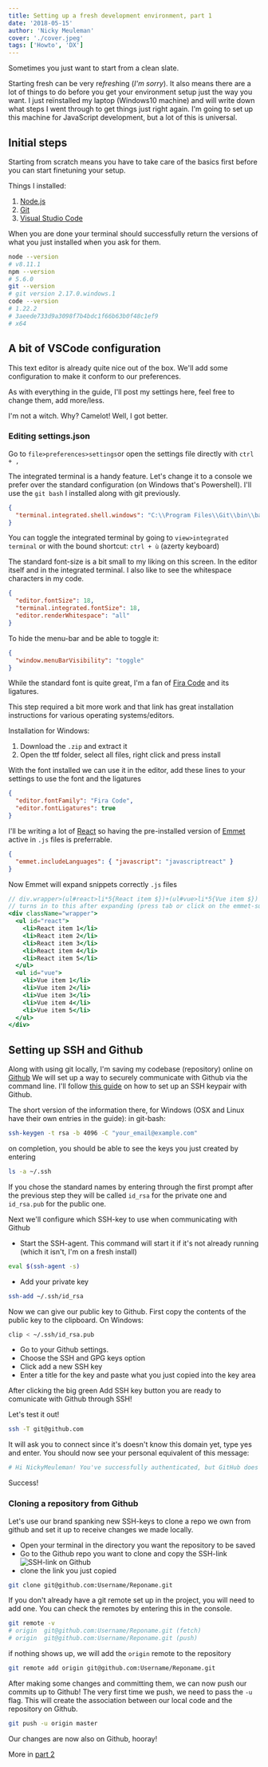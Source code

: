 ```yaml
---
title: Setting up a fresh development environment, part 1
date: '2018-05-15'
author: 'Nicky Meuleman'
cover: './cover.jpeg'
tags: ['Howto', 'DX']
---
```


Sometimes you just want to start from a clean slate.

Starting fresh can be very re*fresh*ing (_I'm sorry_). It also means there are a lot of things to do before you get your environment setup just the way you want.
I just reïnstalled my laptop (Windows10 machine) and will write down what steps I went through to get things just right again. I'm going to set up this machine for JavaScript development, but a lot of this is universal.

## Initial steps

Starting from scratch means you have to take care of the basics first before you can start finetuning your setup.

Things I installed:

1.  [Node.js](https://nodejs.org/)
2.  [Git](https://git-scm.com/)
3.  [Visual Studio Code](https://code.visualstudio.com/)

When you are done your terminal should successfully return the versions of what you just installed when you ask for them.

```bash
node --version
# v8.11.1
npm --version
# 5.6.0
git --version
# git version 2.17.0.windows.1
code --version
# 1.22.2
# 3aeede733d9a3098f7b4bdc1f66b63b0f48c1ef9
# x64
```

## A bit of VSCode configuration

This text editor is already quite nice out of the box. We'll add some configuration to make it conform to our preferences.

As with everything in the guide, I'll post my settings here, feel free to change them, add more/less.

I'm not a witch. Why? Camelot! Well, I got better.

### Editing settings.json

Go to `file>preferences>settings`or open the settings file directly with `ctrl + ,`

The integrated terminal is a handy feature. Let's change it to a console we prefer over the standard configuration (on Windows that's Powershell).
I'll use the `git bash` I installed along with git previously.

```json
{
  "terminal.integrated.shell.windows": "C:\\Program Files\\Git\\bin\\bash.exe"
}
```

You can toggle the integrated terminal by going to `view>integrated terminal` or with the bound shortcut: `ctrl + ù` (azerty keyboard)

The standard font-size is a bit small to my liking on this screen.
In the editor itself and in the integrated terminal.
I also like to see the whitespace characters in my code.

```json
{
  "editor.fontSize": 18,
  "terminal.integrated.fontSize": 18,
  "editor.renderWhitespace": "all"
}
```

To hide the menu-bar and be able to toggle it:

```json
{
  "window.menuBarVisibility": "toggle"
}
```

While the standard font is quite great, I'm a fan of [Fira Code](https://github.com/tonsky/FiraCode) and its ligatures.

This step required a bit more work and that link has great installation instructions for various operating systems/editors.

Installation for Windows:

1.  Download the `.zip` and extract it
2.  Open the ttf folder, select all files, right click and press install

With the font installed we can use it in the editor, add these lines to your settings to use the font and the ligatures

```json
{
  "editor.fontFamily": "Fira Code",
  "editor.fontLigatures": true
}
```

I'll be writing a lot of [React](https://reactjs.org/) so having the pre-installed version of [Emmet](https://emmet.io/) active in `.js` files is preferrable.

```json
{
  "emmet.includeLanguages": { "javascript": "javascriptreact" }
}
```

Now Emmet will expand snippets correctly `.js` files

```jsx
// div.wrapper>(ul#react>li*5{React item $})+(ul#vue>li*5{Vue item $})
// turns in to this after expanding (press tab or click on the emmet-suggestion)
<div className="wrapper">
  <ul id="react">
    <li>React item 1</li>
    <li>React item 2</li>
    <li>React item 3</li>
    <li>React item 4</li>
    <li>React item 5</li>
  </ul>
  <ul id="vue">
    <li>Vue item 1</li>
    <li>Vue item 2</li>
    <li>Vue item 3</li>
    <li>Vue item 4</li>
    <li>Vue item 5</li>
  </ul>
</div>
```

## Setting up SSH and Github

Along with using git locally, I'm saving my codebase (repository) online on [Github](https://github.com/)
We will set up a way to securely communicate with Github via the command line.
I'll follow [this guide](https://help.github.com/articles/connecting-to-github-with-ssh/) on how to set up an SSH keypair with Github.

The short version of the information there, for Windows (OSX and Linux have their own entries in the guide):
in git-bash:

```bash
ssh-keygen -t rsa -b 4096 -C "your_email@example.com"
```

on completion, you should be able to see the keys you just created by entering

```bash
ls -a ~/.ssh
```

If you chose the standard names by entering through the first prompt after the previous step
they will be called `id_rsa` for the private one and `id_rsa.pub` for the public one.

Next we'll configure which SSH-key to use when communicating with Github

- Start the SSH-agent.
  This command will start it if it's not already running (which it isn't, I'm on a fresh install)

```bash
eval $(ssh-agent -s)
```

- Add your private key

```bash
ssh-add ~/.ssh/id_rsa
```

Now we can give our public key to Github.
First copy the contents of the public key to the clipboard.
On Windows:

```bash
clip < ~/.ssh/id_rsa.pub
```

- Go to your Github settings.
- Choose the SSH and GPG keys option
- Click add a new SSH key
- Enter a title for the key and paste what you just copied into the key area

After clicking the big green Add SSH key button you are ready to comunicate with Github through SSH!

Let's test it out!

```bash
ssh -T git@github.com
```

It will ask you to connect since it's doesn't know this domain yet, type yes and enter.
You should now see your personal equivalent of this message:

```bash
# Hi NickyMeuleman! You've successfully authenticated, but GitHub does not provide shell access.
```

Success!

### Cloning a repository from Github

Let's use our brand spanking new SSH-keys to clone a repo we own from github and set it up to receive changes we made locally.

- Open your terminal in the directory you want the repository to be saved
- Go to the Github repo you want to clone and copy the SSH-link
  ![SSH-link on Github](./SSHlink.png)
- clone the link you just copied

```bash
git clone git@github.com:Username/Reponame.git
```

If you don't already have a git remote set up in the project, you will need to add one.
You can check the remotes by entering this in the console.

```bash
git remote -v
# origin  git@github.com:Username/Reponame.git (fetch)
# origin  git@github.com:Username/Reponame.git (push)
```

if nothing shows up, we will add the `origin` remote to the repository

```bash
git remote add origin git@github.com:Username/Reponame.git
```

After making some changes and committing them, we can now push our commits up to Github!
The very first time we push, we need to pass the `-u` flag. This will create the association between our local code and the repository on Github.

```bash
git push -u origin master
```

Our changes are now also on Github, hooray!

More in [part 2](/blog/fresh-development-environment-part-2)
